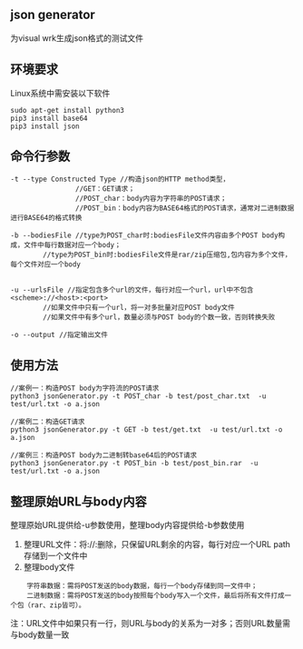 json generator
---
为visual wrk生成json格式的测试文件

## 环境要求

Linux系统中需安装以下软件

```
sudo apt-get install python3
pip3 install base64
pip3 install json
```

## 命令行参数

```
-t --type Constructed Type //构造json的HTTP method类型，
				//GET：GET请求；
				//POST_char：body内容为字符串的POST请求；
				//POST_bin：body内容为BASE64格式的POST请求，通常对二进制数据进行BASE64的格式转换

-b --bodiesFile //type为POST_char时:bodiesFile文件内容由多个POST body构成，文件中每行数据对应一个body；
		//type为POST_bin时:bodiesFile文件是rar/zip压缩包,包内容为多个文件，每个文件对应一个body


-u --urlsFile //指定包含多个url的文件，每行对应一个url，url中不包含<scheme>://<host>:<port>
		//如果文件中只有一个url，将一对多批量对应POST body文件
		//如果文件中有多个url，数量必须与POST body的个数一致，否则转换失败

-o --output //指定输出文件
```

## 使用方法

```
//案例一：构造POST body为字符流的POST请求
python3 jsonGenerator.py -t POST_char -b test/post_char.txt  -u test/url.txt -o a.json

//案例二：构造GET请求
python3 jsonGenerator.py -t GET -b test/get.txt  -u test/url.txt -o a.json

//案例三：构造POST body为二进制转base64后的POST请求
python3 jsonGenerator.py -t POST_bin -b test/post_bin.rar  -u test/url.txt -o a.json
```

## 整理原始URL与body内容

整理原始URL提供给-u参数使用，整理body内容提供给-b参数使用

1. 整理URL文件：将<scheme>://<host>:<port>删除，只保留URL剩余的内容，每行对应一个URL path存储到一个文件中
2. 整理body文件
```
    字符串数据：需将POST发送的body数据，每行一个body存储到同一文件中；
    二进制数据：需将POST发送的body按照每个body写入一个文件，最后将所有文件打成一个包（rar、zip皆可）。
```
注：URL文件中如果只有一行，则URL与body的关系为一对多；否则URL数量需与body数量一致
